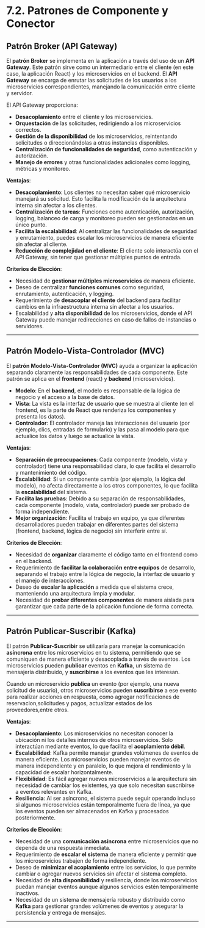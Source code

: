 # 7.2. Patrones de Componente y Conector


## **Patrón Broker (API Gateway)**

El **patrón Broker** se implementa en la aplicación a través del uso de un **API Gateway**. Este patrón sirve como un intermediario entre el cliente (en este caso, la aplicación React) y los microservicios en el backend. El **API Gateway** se encarga de enrutar las solicitudes de los usuarios a los microservicios correspondientes, manejando la comunicación entre cliente y servidor.

El API Gateway proporciona:
- **Desacoplamiento** entre el cliente y los microservicios.
- **Orquestación** de las solicitudes, redirigiendo a los microservicios correctos.
- **Gestión de la disponibilidad** de los microservicios, reintentando solicitudes o direccionándolas a otras instancias disponibles.
- **Centralización de funcionalidades de seguridad**, como autenticación y autorización.
- **Manejo de errores** y otras funcionalidades adicionales como logging, métricas y monitoreo.

**Ventajas**:
- **Desacoplamiento**: Los clientes no necesitan saber qué microservicio manejará su solicitud. Esto facilita la modificación de la arquitectura interna sin afectar a los clientes.
- **Centralización de tareas**: Funciones como autenticación, autorización, logging, balanceo de carga y monitoreo pueden ser gestionadas en un único punto.
- **Facilita la escalabilidad**: Al centralizar las funcionalidades de seguridad y enrutamiento, puedes escalar los microservicios de manera eficiente sin afectar al cliente.
- **Reducción de complejidad en el cliente**: El cliente solo interactúa con el API Gateway, sin tener que gestionar múltiples puntos de entrada.

**Criterios de Elección**:
- Necesidad de **gestionar múltiples microservicios** de manera eficiente.
- Deseo de centralizar **funciones comunes** como seguridad, enrutamiento, autenticación, y logging.
- Requerimiento de **desacoplar el cliente** del backend para facilitar cambios en la infraestructura interna sin afectar a los usuarios.
- Escalabilidad y **alta disponibilidad** de los microservicios, donde el API Gateway puede manejar redirecciones en caso de fallos de instancias o servidores.

---

## **Patrón Modelo-Vista-Controlador (MVC)**

El **patrón Modelo-Vista-Controlador (MVC)** ayuda a organizar la aplicación separando claramente las responsabilidades de cada componente. Este patrón se aplica en el **frontend** (react) y **backend** (microservicios).

- **Modelo**: En el **backend**, el modelo es responsable de la lógica de negocio y el acceso a la base de datos.
- **Vista**: La vista es la interfaz de usuario que se muestra al cliente (en el frontend, es la parte de React que renderiza los componentes y presenta los datos).
- **Controlador**: El controlador maneja las interacciones del usuario (por ejemplo, clics, entradas de formulario) y las pasa al modelo para que actualice los datos y luego se actualice la vista.


**Ventajas**:
- **Separación de preocupaciones**: Cada componente (modelo, vista y controlador) tiene una responsabilidad clara, lo que facilita el desarrollo y mantenimiento del código.
- **Escalabilidad**: Si un componente cambia (por ejemplo, la lógica del modelo), no afecta directamente a los otros componentes, lo que facilita la **escalabilidad** del sistema.
- **Facilita las pruebas**: Debido a su separación de responsabilidades, cada componente (modelo, vista, controlador) puede ser probado de forma independiente.
- **Mejor organización**: Facilita el trabajo en equipo, ya que diferentes desarrolladores pueden trabajar en diferentes partes del sistema (frontend, backend, lógica de negocio) sin interferir entre sí.

**Criterios de Elección**:
- Necesidad de **organizar** claramente el código tanto en el frontend como en el backend.
- Requerimiento de **facilitar la colaboración entre equipos** de desarrollo, separando el trabajo entre la lógica de negocio, la interfaz de usuario y el manejo de interacciones.
- Deseo de **escalar la aplicación** a medida que el sistema crece, manteniendo una arquitectura limpia y modular.
- Necesidad de **probar diferentes componentes** de manera aislada para garantizar que cada parte de la aplicación funcione de forma correcta.

---



## **Patrón Publicar-Suscribir (Kafka)**

El patrón **Publicar-Suscribir** se utilizaría para manejar la comunicación **asíncrona** entre los microservicios en tu sistema, permitiendo que se comuniquen de manera eficiente y desacoplada a través de eventos. Los microservicios pueden **publicar** eventos en **Kafka**, un sistema de mensajería distribuido, y **suscribirse** a los eventos que les interesan.

Cuando un microservicio **publica** un evento (por ejemplo, una nueva solicitud de usuario), otros microservicios pueden **suscribirse** a ese evento para realizar acciones en respuesta, como agregar notificaciones de reservacion,solicitudes y pagos, actualizar estados de los proveedores,entre otros.


**Ventajas**:
- **Desacoplamiento**: Los microservicios no necesitan conocer la ubicación ni los detalles internos de otros microservicios. Solo interactúan mediante eventos, lo que facilita el **acoplamiento débil**.
- **Escalabilidad**: Kafka permite manejar grandes volúmenes de eventos de manera eficiente. Los microservicios pueden manejar eventos de manera independiente y en paralelo, lo que mejora el rendimiento y la capacidad de escalar horizontalmente.
- **Flexibilidad**: Es fácil agregar nuevos microservicios a la arquitectura sin necesidad de cambiar los existentes, ya que solo necesitan suscribirse a eventos relevantes en Kafka.
- **Resiliencia**: Al ser asíncrono, el sistema puede seguir operando incluso si algunos microservicios están temporalmente fuera de línea, ya que los eventos pueden ser almacenados en Kafka y procesados posteriormente.

**Criterios de Elección**:
- Necesidad de una **comunicación asíncrona** entre microservicios que no dependa de una respuesta inmediata.
- Requerimiento de **escalar el sistema** de manera eficiente y permitir que los microservicios trabajen de forma independiente.
- Deseo de **minimizar el acoplamiento** entre los servicios, lo que permite cambiar o agregar nuevos servicios sin afectar el sistema completo.
- Necesidad de **alta disponibilidad** y resiliencia, donde los microservicios puedan manejar eventos aunque algunos servicios estén temporalmente inactivos.
- Necesidad de un sistema de mensajería robusto y distribuido como **Kafka** para gestionar grandes volúmenes de eventos y asegurar la persistencia y entrega de mensajes.

---





